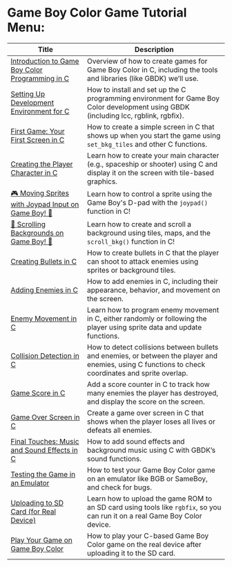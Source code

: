 # **Game Boy Color Game Tutorial Menu**:

| Title | Description |
|-------|-------------|
| [Introduction to Game Boy Color Programming in C](https://github.com/potatoscript/gameboy/wiki/Introduction) | Overview of how to create games for Game Boy Color in C, including the tools and libraries (like GBDK) we’ll use. |
| [Setting Up Development Environment for C](https://github.com/potatoscript/gameboy/wiki/Setup) | How to install and set up the C programming environment for Game Boy Color development using GBDK (including lcc, rgblink, rgbfix). |
| [First Game: Your First Screen in C](https://github.com/potatoscript/gameboy/wiki/FirstScreen) | How to create a simple screen in C that shows up when you start the game using `set_bkg_tiles` and other C functions. |
| [Creating the Player Character in C](https://github.com/potatoscript/gameboy/wiki/PlayerCharacter) | Learn how to create your main character (e.g., spaceship or shooter) using C and display it on the screen with tile-based graphics. |
| [🎮 Moving Sprites with Joypad Input on Game Boy! 🚀](https://github.com/potatoscript/gameboy/wiki/MovingSpritesWithJoypad) | Learn how to control a sprite using the Game Boy's D-pad with the `joypad()` function in C! |
| [🌄 Scrolling Backgrounds on Game Boy! 🚀](https://github.com/potatoscript/gameboy/wiki/ScrollingBackgrounds)| Learn how to create and scroll a background using tiles, maps, and the `scroll_bkg()` function in C! |
| [Creating Bullets in C](https://github.com/potatoscript/gameboy/wiki/Bullets) | How to create bullets in C that the player can shoot to attack enemies using sprites or background tiles. |
| [Adding Enemies in C](https://github.com/potatoscript/gameboy/wiki/Enemies) | How to add enemies in C, including their appearance, behavior, and movement on the screen. |
| [Enemy Movement in C](https://github.com/potatoscript/gameboy/wiki/EnemyMovement) | Learn how to program enemy movement in C, either randomly or following the player using sprite data and update functions. |
| [Collision Detection in C](https://github.com/potatoscript/gameboy/wiki/CollisionDetection) | How to detect collisions between bullets and enemies, or between the player and enemies, using C functions to check coordinates and sprite overlap. |
| [Game Score in C](https://github.com/potatoscript/gameboy/wiki/Score) | Add a score counter in C to track how many enemies the player has destroyed, and display the score on the screen. |
| [Game Over Screen in C](https://github.com/potatoscript/gameboy/wiki/GameOverScreen) | Create a game over screen in C that shows when the player loses all lives or defeats all enemies. |
| [Final Touches: Music and Sound Effects in C](https://github.com/potatoscript/gameboy/wiki/Sound) | How to add sound effects and background music using C with GBDK’s sound functions. |
| [Testing the Game in an Emulator](https://github.com/potatoscript/gameboy/wiki/Testing) | How to test your Game Boy Color game on an emulator like BGB or SameBoy, and check for bugs. |
| [Uploading to SD Card (for Real Device)](https://github.com/potatoscript/gameboy/wiki/Upload) | Learn how to upload the game ROM to an SD card using tools like `rgbfix`, so you can run it on a real Game Boy Color device. |
| [Play Your Game on Game Boy Color](https://github.com/potatoscript/gameboy/wiki/PlayOnDevice) | How to play your C-based Game Boy Color game on the real device after uploading it to the SD card. |

